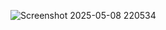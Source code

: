![Screenshot 2025-05-08 220534](https://github.com/user-attachments/assets/953dcf51-bc0e-49d8-8a4b-c86f50aadef3)
